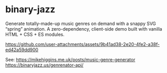 # binary-jazz
Generate totally-made-up music genres on demand with a snappy SVG “spring” animation. A zero-dependency, client-side demo built with vanilla HTML + CSS + ES modules.

https://github.com/user-attachments/assets/9b41ad38-2e20-4fe2-a38f-ed42a59dd900

See: 
https://mikehiggins.me.uk/posts/music-genre-generator
https://binaryjazz.us/genrenator-api/
